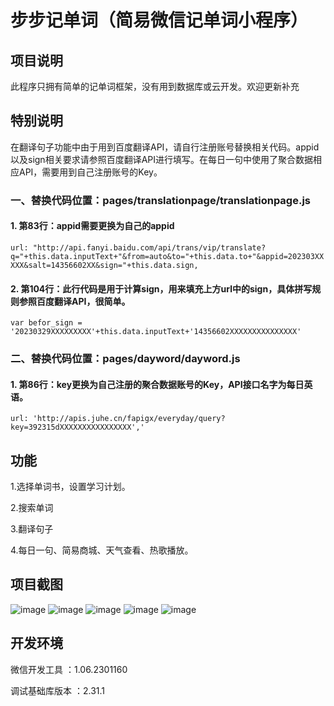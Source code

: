 # 步步记单词（简易微信记单词小程序）



## 项目说明

此程序只拥有简单的记单词框架，没有用到数据库或云开发。欢迎更新补充

## **特别说明**

在翻译句子功能中由于用到百度翻译API，请自行注册账号替换相关代码。appid以及sign相关要求请参照百度翻译API进行填写。在每日一句中使用了聚合数据相应API，需要用到自己注册账号的Key。

### 一、替换代码位置：pages/translationpage/translationpage.js  
#### 1. 第83行：appid需要更换为自己的appid

`url: "http://api.fanyi.baidu.com/api/trans/vip/translate?q="+this.data.inputText+"&from=auto&to="+this.data.to+"&appid=202303XXXXX&salt=14356602XX&sign="+this.data.sign,`

#### 2. 第104行：此行代码是用于计算sign，用来填充上方url中的sign，具体拼写规则参照百度翻译API，很简单。
`var befor_sign = '20230329XXXXXXXXX'+this.data.inputText+'14356602XXXXXXXXXXXXXXX'`
### 二、替换代码位置：pages/dayword/dayword.js 
#### 1. 第86行：key更换为自己注册的聚合数据账号的Key，API接口名字为每日英语。
`url: 'http://apis.juhe.cn/fapigx/everyday/query?key=392315dXXXXXXXXXXXXXXXX','`
   

## 功能

1.选择单词书，设置学习计划。

2.搜索单词

3.翻译句子

4.每日一句、简易商城、天气查看、热歌播放。

## 项目截图
![image](https://github.com/zhenghaoyang24/WeChatProjects-BlueWord/assets/95458562/001f78e5-a0a0-4e11-9b0c-a76f1b832886)
![image](https://github.com/zhenghaoyang24/WeChatProjects-BlueWord/assets/95458562/a43bf936-5bf5-49f1-8282-6f76b88d24e0)
![image](https://github.com/zhenghaoyang24/WeChatProjects-BlueWord/assets/95458562/dd67ac99-c09a-4104-a83f-f001f47ca250)
![image](https://github.com/zhenghaoyang24/WeChatProjects-BlueWord/assets/95458562/bef2f949-010d-4965-8f1f-3bec39fd517a)
![image](https://github.com/zhenghaoyang24/WeChatProjects-BlueWord/assets/95458562/91201e4b-b958-4218-b7a3-2ed60107cc87)


## 开发环境

微信开发工具 ：1.06.2301160

调试基础库版本 ：2.31.1

